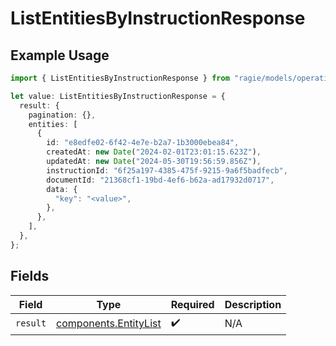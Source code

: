 # ListEntitiesByInstructionResponse

## Example Usage

```typescript
import { ListEntitiesByInstructionResponse } from "ragie/models/operations";

let value: ListEntitiesByInstructionResponse = {
  result: {
    pagination: {},
    entities: [
      {
        id: "e8edfe02-6f42-4e7e-b2a7-1b3000ebea84",
        createdAt: new Date("2024-02-01T23:01:15.623Z"),
        updatedAt: new Date("2024-05-30T19:56:59.856Z"),
        instructionId: "6f25a197-4385-475f-9215-9a6f5badfecb",
        documentId: "21368cf1-19bd-4ef6-b62a-ad17932d0717",
        data: {
          "key": "<value>",
        },
      },
    ],
  },
};
```

## Fields

| Field                                                          | Type                                                           | Required                                                       | Description                                                    |
| -------------------------------------------------------------- | -------------------------------------------------------------- | -------------------------------------------------------------- | -------------------------------------------------------------- |
| `result`                                                       | [components.EntityList](../../models/components/entitylist.md) | :heavy_check_mark:                                             | N/A                                                            |